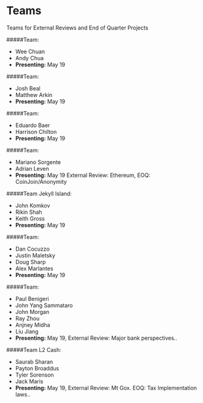 Teams
=====

Teams for External Reviews and End of Quarter Projects


#####Team:
  * Wee Chuan
  * Andy Chua
  * **Presenting:** May 19
  
#####Team:
  * Josh Beal
  * Matthew Arkin
  * **Presenting:** May 19

#####Team:
  * Eduardo Baer
  * Harrison Chilton
  * **Presenting:** May 19

#####Team:
  * Mariano Sorgente
  * Adrian Leven
  * **Presenting:** May 19 External Review: Ethereum, EOQ: CoinJoin/Anonymity


#####Team Jekyll Island:
  * John Komkov
  * Rikin Shah
  * Keith Gross
  * **Presenting:** May 19

#####Team:
  * Dan Cocuzzo
  * Justin Maletsky
  * Doug Sharp
  * Alex Marlantes
  * **Presenting:** May 19

#####Team:
  * Paul Benigeri
  * John Yang Sammataro
  * John Morgan
  * Ray Zhou
  * Anjney Midha
  * Liu Jiang
  * **Presenting:** May 19, External Review: Major bank perspectives..

#####Team L2 Cash:
  * Saurab Sharan
  * Payton Broaddus
  * Tyler Sorenson
  * Jack Maris
  * **Presenting:** May 19, External Review: Mt Gox. EOQ: Tax Implementation laws..




